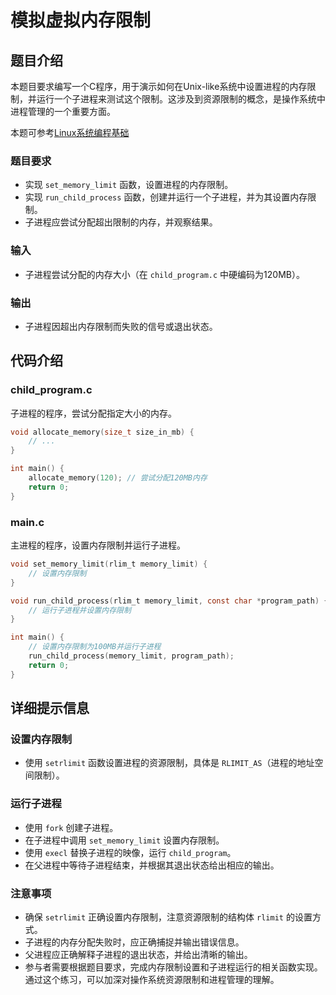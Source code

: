 # 模拟虚拟内存限制

## 题目介绍

本题目要求编写一个C程序，用于演示如何在Unix-like系统中设置进程的内存限制，并运行一个子进程来测试这个限制。这涉及到资源限制的概念，是操作系统中进程管理的一个重要方面。

本题可参考[Linux系统编程基础](../chapter-5_6.md)

### 题目要求

- 实现 `set_memory_limit` 函数，设置进程的内存限制。
- 实现 `run_child_process` 函数，创建并运行一个子进程，并为其设置内存限制。
- 子进程应尝试分配超出限制的内存，并观察结果。

### 输入

- 子进程尝试分配的内存大小（在 `child_program.c` 中硬编码为120MB）。

### 输出

- 子进程因超出内存限制而失败的信号或退出状态。

## 代码介绍

### child_program.c

子进程的程序，尝试分配指定大小的内存。

```c
void allocate_memory(size_t size_in_mb) {
    // ...
}

int main() {
    allocate_memory(120); // 尝试分配120MB内存
    return 0;
}
```

### main.c

主进程的程序，设置内存限制并运行子进程。

```c
void set_memory_limit(rlim_t memory_limit) {
    // 设置内存限制
}

void run_child_process(rlim_t memory_limit, const char *program_path) {
    // 运行子进程并设置内存限制
}

int main() {
    // 设置内存限制为100MB并运行子进程
    run_child_process(memory_limit, program_path);
    return 0;
}
```

## 详细提示信息

### 设置内存限制

- 使用 `setrlimit` 函数设置进程的资源限制，具体是 `RLIMIT_AS`（进程的地址空间限制）。

### 运行子进程

- 使用 `fork` 创建子进程。
- 在子进程中调用 `set_memory_limit` 设置内存限制。
- 使用 `execl` 替换子进程的映像，运行 `child_program`。
- 在父进程中等待子进程结束，并根据其退出状态给出相应的输出。

### 注意事项

- 确保 `setrlimit` 正确设置内存限制，注意资源限制的结构体 `rlimit` 的设置方式。
- 子进程的内存分配失败时，应正确捕捉并输出错误信息。
- 父进程应正确解释子进程的退出状态，并给出清晰的输出。
- 参与者需要根据题目要求，完成内存限制设置和子进程运行的相关函数实现。通过这个练习，可以加深对操作系统资源限制和进程管理的理解。
